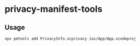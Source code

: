 # privacy-manifest-tools

## Usage

```
npx pmtools add PrivacyInfo.xcprivacy ios/App/App.xcodeproj
```

